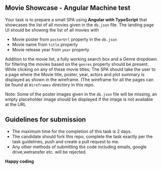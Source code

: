 ## Movie Showcase - Angular Machine test

Your task is to prepare a small SPA using **Angular with TypeScript** that showcases the list of all movies given in the `db.json` file. The landing page UI should be showing the list of all movies with 

 - Movie poster from `posterUrl` property in the `db.json`
 - Movie name from `title` property
 - Movie release year from `year` property
  
Addition to the movie list, a fully working search box and a Genre dropdown for filtering the movies based on the `genres` property should be present.
While clicking on any of these movie titles; The SPA should take the user to a page where the Movie title, poster, year, actors and plot summary is displayed as shown in the wireframe. 
(The wireframe for all the pages can be found at `Wireframes` directory in this repo.


Note: Some of the poster images given in the `db.json` file will be missing, an empty placeholder image should be displayed if the image is not available at the URL 
 ## Guidelines for submission
 
 - The maximum time for the completion of this task is 2 days.
 - The candidate should fork this repo, complete the task exactly per the task guidelines, push and create a pull request to me.
 - Any other methods of submitting the code including emails, google drive,wetransfer etc. will be rejected.


**Happy coding** 
 
  